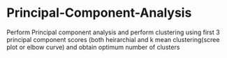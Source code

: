 # Principal-Component-Analysis
Perform Principal component analysis and perform clustering using first  3 principal component scores (both heirarchial and k mean clustering(scree plot or elbow curve) and obtain  optimum number of clusters
